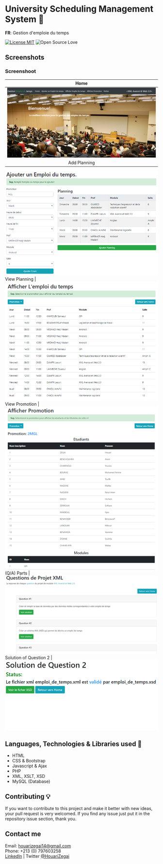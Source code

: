 # University Scheduling Management System 🎉
**FR**: Gestion d'emploie du temps

[![License MIT](https://img.shields.io/badge/license-MIT-blue.svg)](LICENSE)
![Open Source Love](https://badges.frapsoft.com/os/v1/open-source.svg?v=102)

## Screenshots
### Screenshoot
Home           |
:---------------------:|
![screenshot](Screenshots/home.PNG) |
Add Planning |
![screenshot](Screenshots/add_planning.PNG)
View Planning           |
![screenshot](Screenshots/view_planning.PNG)
View Promotion |
![screenshot](Screenshots/view_promotion.PNG)
(Q/A) Parts           |
![screenshot](Screenshots/solution_of_questions.PNG	)
Solution of Question 2 |
![screenshot](Screenshots/solution_of_ex2.PNG)

## Languages, Technologies & Libraries used 🔧
* HTML
* CSS & Bootstrap
* Javascript & Ajax
* PHP
* XML, XSLT, XSD
* MySQL (Database)

## Contributing 💡
If you want to contribute to this project and make it better with new ideas, your pull request is very welcomed.
If you find any issue just put it in the repository issue section, thank you.

## Contact me
Email: houarizegai14@gmail.com  
Phone: +213 (0) 797603258  
[LinkedIn](https://linkedin.com/in/houarizegai) | Twitter [@HouariZegai](https://twitter.com/houarizegai)

